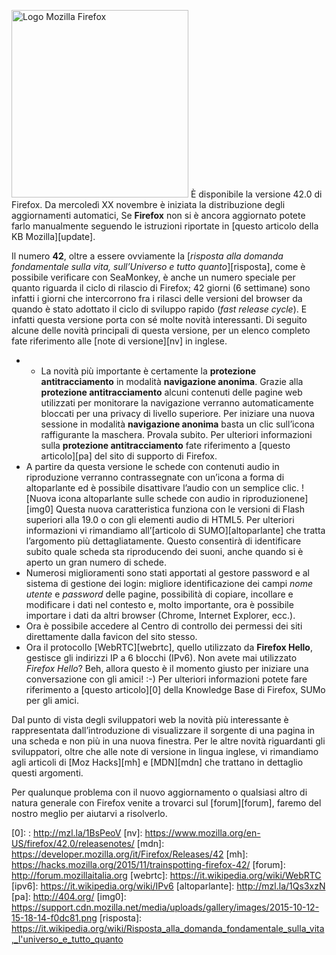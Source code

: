<p><img src="http://www.mozillaitalia.org/home/wp-content/uploads/2015/07/966px-Mozilla_Firefox_logo_2013.svg_-283x300.png" alt="Logo Mozilla Firefox" width="283" height="300" class="alignright size-medium wp-image-1748" />
È disponibile la versione 42.0 di Firefox.
Da mercoledì XX novembre è iniziata la distribuzione degli aggiornamenti automatici, Se <strong>Firefox</strong> non si è ancora aggiornato potete farlo manualmente seguendo le istruzioni riportate in [questo articolo della KB Mozilla][update].

Il numero **42**, oltre a essere ovviamente la [*risposta alla domanda fondamentale sulla vita, sull’Universo e tutto quanto*][risposta], come è possibile verificare con SeaMonkey, è anche un numero speciale per quanto riguarda il ciclo di rilascio di Firefox; 42 giorni (6 settimane) sono infatti i giorni che intercorrono fra i rilasci delle versioni del browser da quando è stato adottato il ciclo di sviluppo rapido (*fast release cycle*).
E infatti questa versione porta con sé molte novità interessanti.
Di seguito alcune delle novità principali di questa versione, per un elenco completo fate riferimento alle [note di versione][nv] in inglese.

-  -  La novità più importante è certamente la **protezione antitracciamento** in modalità **navigazione anonima**.
   Grazie alla **protezione antitracciamento** alcuni contenuti delle pagine web utilizzati per monitorare la navigazione verranno automaticamente bloccati per una privacy di livello superiore.
   Per iniziare una nuova sessione in modalità **navigazione anonima** basta un clic sull’icona raffigurante la maschera. Provala subito.
   Per ulteriori informazioni sulla **protezione antitracciamento** fate riferimento a [questo articolo][pa] del sito di supporto di Firefox.
-  A partire da questa versione le schede con contenuti audio in riproduzione verranno contrassegnate con un’icona a forma di altoparlante ed è possibile disattivare l’audio con un semplice clic.
   ![Nuova icona altoparlante sulle schede con audio in riproduzionene][img0]
   Questa nuova caratteristica funziona con le versioni di Flash superiori alla 19.0 o con gli elementi audio di HTML5.
   Per ulteriori informazioni vi rimandiamo all’[articolo di SUMO][altoparlante] che tratta l’argomento più dettagliatamente.
   Questo consentirà di identificare subito quale scheda sta riproducendo dei suoni, anche quando si è aperto un gran numero di schede.
-  Numerosi miglioramenti sono stati apportati al gestore password e al sistema di gestione dei login: migliore identificazione dei campi *nome utente* e *password* delle pagine, possibilità di copiare, incollare e modificare i dati nel contesto e, molto importante, ora è possibile importare i dati da altri browser (Chrome, Internet Explorer, ecc.).
-   Ora è possibile accedere al Centro di controllo dei permessi dei siti direttamente dalla favicon del sito stesso.
-   Ora il protocollo [WebRTC][webrtc], quello utilizzato da **Firefox Hello**, gestisce gli indirizzi IP a 6 blocchi  (IPv6).
   Non avete mai utilizzato *Firefox Hello*? Beh, allora questo è il momento giusto per iniziare una conversazione con gli amici! :-)
   Per ulteriori informazioni potete fare riferimento a [questo articolo][0] della Knowledge Base di Firefox, SUMo per gli amici.

Dal punto di vista degli sviluppatori web la novità più interessante è rappresentata dall’introduzione di visualizzare il sorgente di una pagina in una scheda e non più in una nuova finestra.
Per le altre novità riguardanti gli sviluppatori, oltre che alle note di versione in lingua inglese, vi rimandiamo agli articoli di [Moz Hacks][mh] e [MDN][mdn] che trattano in dettaglio questi argomenti.

Per qualunque problema con il nuovo aggiornamento o qualsiasi altro di natura generale con Firefox venite a trovarci sul [forum][forum], faremo del nostro meglio per aiutarvi a risolverlo.

[update]: http://mzl.la/152VFwM
[0]: : http://mzl.la/1BsPeoV
[nv]: https://www.mozilla.org/en-US/firefox/42.0/releasenotes/
[mdn]: https://developer.mozilla.org/it/Firefox/Releases/42
[mh]: https://hacks.mozilla.org/2015/11/trainspotting-firefox-42/
[forum]: http://forum.mozillaitalia.org
[webrtc]: https://it.wikipedia.org/wiki/WebRTC
[ipv6]: https://it.wikipedia.org/wiki/IPv6
[altoparlante]: http://mzl.la/1Qs3xzN
[pa]: http://404.org/
[img0]: https://support.cdn.mozilla.net/media/uploads/gallery/images/2015-10-12-15-18-14-f0dc81.png
[risposta]: https://it.wikipedia.org/wiki/Risposta_alla_domanda_fondamentale_sulla_vita,_l'universo_e_tutto_quanto

